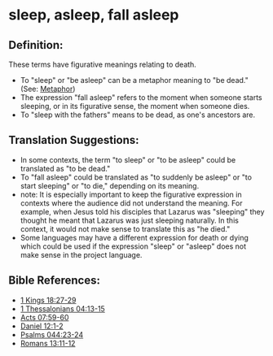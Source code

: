 # sleep, asleep, fall asleep #

## Definition: ##

These terms have figurative meanings relating to death.

* To "sleep" or "be asleep" can be a metaphor meaning to "be dead."  (See: [Metaphor](https://git.door43.org/Door43/en-ta-translate-vol1/src/master/content/figs_metaphor.md))
* The expression "fall asleep" refers to the moment when someone starts sleeping, or in its figurative sense, the moment when someone dies.
* To "sleep with the fathers" means to be dead, as one's ancestors are.

## Translation Suggestions: ##

* In some contexts, the term "to sleep" or "to be asleep" could be translated as "to be dead."
* To "fall asleep" could be translated as "to suddenly be asleep" or "to start sleeping" or "to die," depending on its meaning.
* note: It is especially important to keep the figurative expression in contexts where the audience did not understand the meaning. For example, when Jesus told his disciples that Lazarus was "sleeping" they thought he meant that Lazarus was just sleeping naturally. In this context, it would not make sense to translate this as "he died."
* Some languages may have a different expression for death or dying which could be used if the expression "sleep" or "asleep" does not make sense in the project language.

## Bible References: ##

* [1 Kings 18:27-29](https://door43.org/en/bible/notes/1ki/18/27)
* [1 Thessalonians 04:13-15](https://door43.org/en/bible/notes/1th/04/13)
* [Acts 07:59-60](https://door43.org/en/bible/notes/act/07/59)
* [Daniel 12:1-2](https://door43.org/en/bible/notes/dan/12/01)
* [Psalms 044:23-24](https://door43.org/en/bible/notes/psa/044/023)
* [Romans 13:11-12](https://door43.org/en/bible/notes/rom/13/11)


